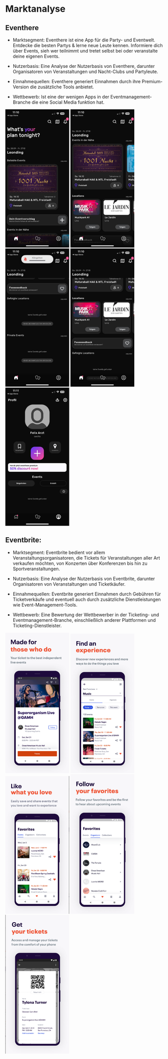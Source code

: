 # Marktanalyse
 
## Eventhere


* Marktsegment: Eventhere ist eine App für die Party- und Eventwelt. Entdecke die besten Partys & lerne neue Leute kennen. Informiere dich über Events, sieh wer teilnimmt und tretet selbst bei oder veranstalte deine eigenen Events.

* Nutzerbasis: Eine Analyse der Nutzerbasis von Eventhere, darunter Organisatoren von Veranstaltungen und Nacht-Clubs und Partyleute.

* Einnahmequellen: Eventhere generiert Einnahmen durch ihre Premium-Version die zusätzliche Tools anbietet.

* Wettbewerb: Ist eine der wenigen Apps in der Eventmanagement-Branche die eine Social Media funktion hat.


<div > 
 <img src="./eventhere1.jpeg" alt="Eventhere" width="200">
 <img src="./eventhere2.jpeg" alt="Eventhere" width="200">
 <img src="./eventhere3.jpeg" alt="Eventhere" width="200">
 <img src="./eventhere4.jpeg" alt="Eventhere" width="200">
 <img src="./eventhere5.jpeg" alt="Eventhere" width="200">
<div >

## Eventbrite:

* Marktsegment: Eventbrite bedient vor allem Veranstaltungsorganisatoren, die Tickets für Veranstaltungen aller Art verkaufen möchten, von Konzerten über Konferenzen bis hin zu Sportveranstaltungen.

* Nutzerbasis: Eine Analyse der Nutzerbasis von Eventbrite, darunter Organisatoren von Veranstaltungen und Ticketkäufer.

* Einnahmequellen: Eventbrite generiert Einnahmen durch Gebühren für Ticketverkäufe und eventuell auch durch zusätzliche Dienstleistungen wie Event-Management-Tools.

* Wettbewerb: Eine Bewertung der Wettbewerber in der Ticketing- und Eventmanagement-Branche, einschließlich anderer Plattformen und Ticketing-Dienstleister.


<div > 
 <img src="./eventbrite1.png" alt="Eventbrite" width="200">
 <img src="./eventbrite2.png" alt="Eventbrite" width="200">
 <img src="./eventbrite3.png" alt="Eventbrite" width="200">
 <img src="./eventbrite4.png" alt="Eventbrite" width="200">
 <img src="./eventbrite5.png" alt="Eventbrite" width="200">
 <div > 
